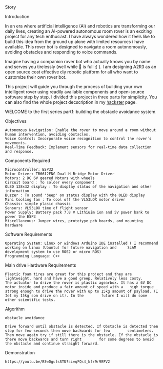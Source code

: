 Story

Introduction

In an era where artificial intelligence (AI) and robotics are transforming our daily lives, creating an AI-powered autonomous room rover is an exciting project for any tech enthusiast. I have always wondered how it feels like to build this idea from the ground up alone with limited resources i have available. This rover bot is designed to navigate a room autonomously, avoiding obstacles and responding to voice commands.

Imagine having a companion rover bot who actually knows you by name and serves you tirelessly (well while 🔋 is full :) ). I am designing A2R3 as an open source cost effective diy robotic platform for all who want to customize their own rover bot.

This project will guide you through the process of building your own intelligent rover using readily available components and open-source software step by step. I divided this project in three parts for simplicity. You can also find the whole project decscription in my <a href="https://www.hackster.io/mikroller/ai-autonomous-room-rover-robot-a2r3-part-2-48f5a5">hackster</a> page.

WELCOME to the first series part1: building the obstacle avoidance system.

Objectives

    Autonomous Navigation: Enable the rover to move around a room without human intervention, avoiding obstacles.
    Voice Control: Incorporate voice recognition to control the rover’s movements.
    Real-Time Feedback: Implement sensors for real-time data collection and response.

Components Required

    Microcontroller: ESP32
    Motor Driver: TB6612FNG Dual H-Bridge Motor Driver
    Motors: 2 DC 6V geared Motors with wheels
    Circuit board : To solder every component
    OLED 128x32 display : To display status of the navigation and other information
    Buzzer : To sound "beep" on status display with the OLED display
    Mini Cooling fan : To cool off the VL53LOX motor driver
    Chassis: simple plasic chassis
    Sensors: VL53LOX time of flight sensor
    Power Supply: Battery pack 7.8 V Lithiuim ion and 5V power bank to power the ESP3
    Miscellaneous: Jumper wires, prototype pcb boards, and mounting hardware

Software Requirements

    Operating System: Linux or windows Arduino IDE installed ( I recommend working on Linux (Ubuntu) for future navigation and     SLAM development system to use ROS2 or micro ROS)
    Programming Language: C++

Main drive Hardware Requirements

    Plastic foam tires are great for this project and they are lightweight, hard and have a good greep. Relatively less costy.
    The actuator to drive the rover is plastic agearbox. It has a 6V DC motor inside and produce a fair amount of speed with a   high torque strong enough to drive the rover with up to 15kg amount of payload. (I Iet my 15kg son drive on it). In the        future I will do some other scientific tests.

Algorithm

    obstacle avoidance

    Drive forward until obstacle is detected. If Obstacle is detected then stop for few seconds then move backwards for few        centimeters. Then move again try if still there is the obstacle. If the obstacle is there move backwards and turn right        for some degrees to avoid the obstacle and continue straight forward.

Demonstration
    
    https://youtu.be/E3wDgulsSTU?si=qFQs4_kfr9r9EPV2
